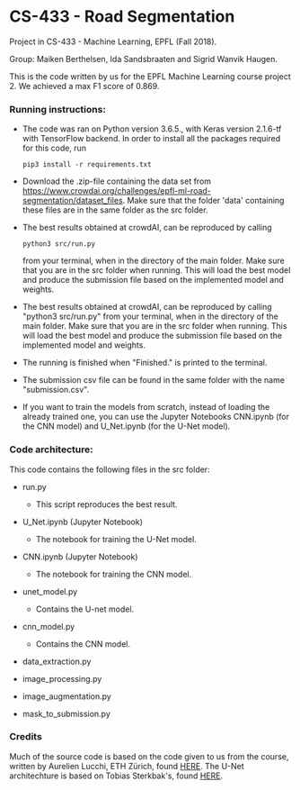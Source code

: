 # CS-433 - Road Segmentation
Project in CS-433 - Machine Learning, EPFL (Fall 2018).

Group: Maiken Berthelsen, Ida Sandsbraaten and Sigrid Wanvik Haugen.

This is the code written by us for the EPFL Machine Learning course project 2. We achieved a max F1 score of 0.869.



### Running instructions:

- The code was ran on Python version 3.6.5., with Keras version 2.1.6-tf with TensorFlow backend. In order to install all the packages required for this code, run

	```
	pip3 install -r requirements.txt
	```


- Download the .zip-file containing the data set from https://www.crowdai.org/challenges/epfl-ml-road-segmentation/dataset_files. Make sure that the folder 'data' containing these files are in the same folder as the src folder.

- The best results obtained at crowdAI, can be reproduced by calling 
	```
	python3 src/run.py
	```
	from your terminal, when in the directory of the main folder. Make sure that you are in the src folder when running. 	This will load the best model and produce the submission file based on the implemented model and weights.

- The best results obtained at crowdAI, can be reproduced by calling "python3 src/run.py" from your terminal, when in the directory of the main folder. Make sure that you are in the src folder when running. This will load the best model and produce the submission file based on the implemented model and weights.

- The running is finished when "Finished." is printed to the terminal.

- The submission csv file can be found in the same folder with the name "submission.csv".

- If you want to train the models from scratch, instead of loading the already trained one, you can use the Jupyter Notebooks CNN.ipynb (for the CNN model) and U_Net.ipynb (for the U-Net model).




### Code architecture:
This code contains the following files in the src folder:

* run.py 

	- This script reproduces the best result.
	
* U_Net.ipynb (Jupyter Notebook)

	- The notebook for training the U-Net model.


* CNN.ipynb (Jupyter Notebook)

	- The notebook for training the CNN model.
	
	
* unet_model.py

	- Contains the U-net model.


* cnn_model.py

	- Contains the CNN model.


* data_extraction.py


* image_processing.py


* image_augmentation.py
	
	
* mask_to_submission.py

	

### Credits

Much of the source code is based on the code given to us from the course, written by Aurelien Lucchi, ETH Zürich, found [HERE](https://github.com/epfml/ML_course/blob/master/projects/project2/project_road_segmentation/tf_aerial_images.py). The U-Net architechture is based on Tobias Sterkbak's, found [HERE](https://www.depends-on-the-definition.com/unet-keras-segmenting-images/).
